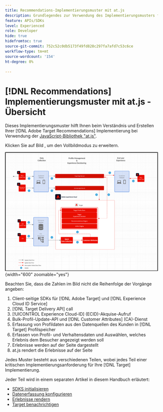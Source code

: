 ```yaml
---
title: Recommendations-Implementierungsmuster mit at.js
description: Grundlegendes zur Verwendung des Implementierungsmusters für Recommendations mit at.js
feature: APIs/SDKs
level: Experienced
role: Developer
hide: true
hidefromtoc: true
source-git-commit: 752c52c0db5173f49fd828c297fa7afd7c53c6ce
workflow-type: tm+mt
source-wordcount: '154'
ht-degree: 0%

---
```


# [!DNL Recommendations] Implementierungsmuster mit at.js - Übersicht

Dieses Implementierungsmuster hilft Ihnen beim Verständnis und Erstellen Ihrer [!DNL Adobe Target Recommendations] Implementierung bei Verwendung der [JavaScript-Bibliothek &quot;at.js&quot;](/help/dev/implement/client-side/atjs/how-atjs-works/overview.md).

Klicken Sie auf Bild , um den Vollbildmodus zu erweitern.

![Architekturdiagramm von Adobe Target](/help/dev/patterns/assets/architecture-chart.png){width="600" zoomable="yes"}

Beachten Sie, dass die Zahlen im Bild nicht die Reihenfolge der Vorgänge angeben:

1. Client-seitige SDKs für [!DNL Adobe Target] und [!DNL Experience Cloud ID Service]
1. [!DNL Target Delivery API] call
1. [!UICONTROL Experience Cloud-ID] (ECID)-Akquise-Aufruf
1. Bulk-Profil-Update-API und [!DNL Customer Attributes] (CA)-Dienst
1. Erfassung von Profildaten aus den Datenquellen des Kunden in [!DNL Target] Profilspeicher
1. Erfassen von Profil- und Verhaltensdaten und Auswählen, welches Erlebnis dem Besucher angezeigt werden soll
1. Erlebnisse werden auf der Seite dargestellt
1. at.js rendert die Erlebnisse auf der Seite

Jedes Muster besteht aus verschiedenen Teilen, wobei jedes Teil einer kritischen Implementierungsanforderung für Ihre [!DNL Target] Implementierung.

Jeder Teil wird in einem separaten Artikel in diesem Handbuch erläutert:

* [SDKS initialisieren](/help/dev/patterns/recs-atjs/initialize-sdk.md)
* [Datenerfassung konfigurieren](/help/dev/patterns/recs-atjs/data-collection.md)
* [Erlebnisse rendern](/help/dev/patterns/recs-atjs/render-experiences.md)
* [Target benachrichtigen](/help/dev/patterns/recs-atjs/notify-target.md)

